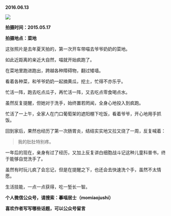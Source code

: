 
          
            
**2016.06.13**



![](//upload-images.jianshu.io/upload_images/51001-42595ce037d014a2.jpg)




**拍摄时间：2015.05.17**

**拍摄地点：菜地**

这张照片是去年夏天拍的，第一次开车带喵去爷爷奶奶的菜地。

如此近距离的亲近大自然，喵就开始疯跑了。

在菜地里跑进跑出，跨越各种障碍物，翻过矮墙。

看着各种菜，和爷爷奶奶一起摘黄瓜，挖土，忙得不亦乐乎。

忙活一阵，跑去吃点瓜子，再忙活一阵，又去吃点零食喝点水。

虽然反复提醒，但她对于洗手，始终置若罔闻，全身心地投入到疯跑。

忙活了一上午，全家人在门口葡萄架的遮阳棚下吃饭，看着爷爷，开心地用手抓饭。

回到家后，果然也经历了第一次肠胃炎，结结实实地又拉又烧了一周，反复喊着：
>我的肚肚特别疼。



一年后的现在，亲身有过了经历，又加上反复讲白细胞战斗记这种儿童科普书，终于能够自觉洗手了。

虽然有时玩儿疯了会忘记，但是在提醒之下，也还会去快速洗个手，虽然不太情愿。

生活技能，一点一点获得，吃一堑长一智。

**个人微信公众号，请搜索：摹喵居士（momiaojushi）**

**喜欢作者写写哪些话题，可以公众号留言**




          
        